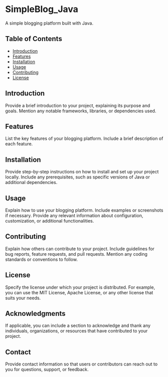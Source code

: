 # SimpleBlog_Java

A simple blogging platform built with Java.

## Table of Contents
- [Introduction](#introduction)
- [Features](#features)
- [Installation](#installation)
- [Usage](#usage)
- [Contributing](#contributing)
- [License](#license)

## Introduction
Provide a brief introduction to your project, explaining its purpose and goals. Mention any notable frameworks, libraries, or dependencies used.

## Features
List the key features of your blogging platform. Include a brief description of each feature.

## Installation
Provide step-by-step instructions on how to install and set up your project locally. Include any prerequisites, such as specific versions of Java or additional dependencies.

## Usage
Explain how to use your blogging platform. Include examples or screenshots if necessary. Provide any relevant information about configuration, customization, or additional functionalities.

## Contributing
Explain how others can contribute to your project. Include guidelines for bug reports, feature requests, and pull requests. Mention any coding standards or conventions to follow.

## License
Specify the license under which your project is distributed. For example, you can use the MIT License, Apache License, or any other license that suits your needs.

## Acknowledgments
If applicable, you can include a section to acknowledge and thank any individuals, organizations, or resources that have contributed to your project.

## Contact
Provide contact information so that users or contributors can reach out to you for questions, support, or feedback.

